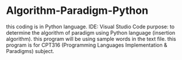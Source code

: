 # Algorithm-Paradigm-Python
this coding is in Python language.
IDE: Visual Studio Code
purpose: to determine the algorithm of paradigm using Python language (insertion algorithm). 
this program will be using sample words in the text file. 
this program is for CPT316 (Programming Languages Implementation & Paradigms) subject.
